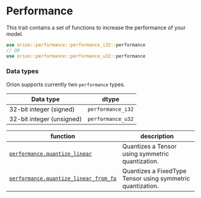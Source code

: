 # Performance

This trait contains a set of functions to increase the performance of your model.

```rust
use orion::performance::performance_i32::performance
// OR
use orion::performance::performance_u32::performance
```

### Data types

Orion supports currently two `performance` types.

| Data type                 | dtype             |
| ------------------------- | ----------------- |
| 32-bit integer (signed)   | `performance_i32` |
| 32-bit integer (unsigned) | `performance_u32` |

| function | description |
| --- | --- |
| [`performance.quantize_linear`](performance.quantize\_linear.md) | Quantizes a Tensor using symmetric quantization. |
| [`performance.quantize_linear_from_fp`](performance.quantize\_linear\_from\_fp.md) | Quantizes a FixedType Tensor using symmetric quantization. |

